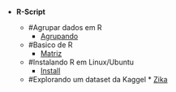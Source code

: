 
-   **R-Script**
     
      - #Agrupar dados em R
        * [Agrupando](https://github.com/lumimevi/R-Script-/blob/master/Agrupar%20dados%20no%20R.R)
      - #Basico de R
        * [Matriz](https://github.com/lumimevi/R-Script-/blob/master/Matrizes)
      - #Instalando R em Linux/Ubuntu
        * [Install](https://github.com/lumimevi/R-Script-/blob/master/R_EN_UBUNTU)
       - #Explorando um dataset da Kaggel
        * [Zika](https://github.com/lumimevi/R-Script-/blob/master/Script_Zika_Milagros.R)
        
        
       
